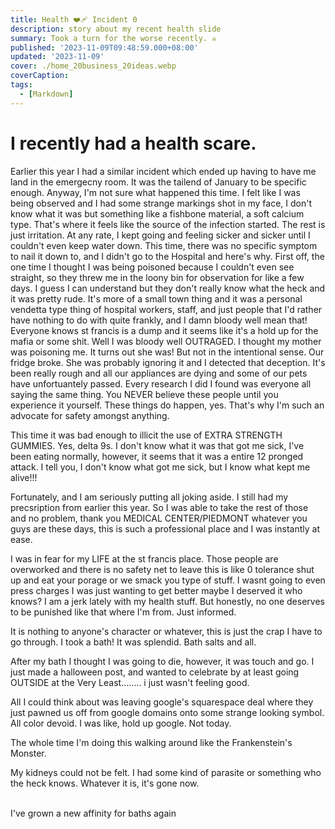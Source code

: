 ```yaml
---
title: Health ❤️‍🩹 Incident 0
description: story about my recent health slide
summary: Took a turn for the worse recently. ☠️
published: '2023-11-09T09:48:59.000+08:00'
updated: '2023-11-09'
cover: ./home_20business_20ideas.webp
coverCaption: 
tags:
  - [Markdown]
---
```


<script lang="ts">
  import Youtube from '$lib/components/youtube.svelte'
  import Custom from '$custom/custom.svelte'
  const const_variable = 999;

  import Folder from '$lib/components/folder.svelte'

  let configFolder = [
    { name: 'QWER.config.js', icon: 'i-vscode-icons-file-type-typescript-official' },
    { name: 'site.ts', icon: 'i-bxs-file-js' }
  ]
</script>

# I recently had a health scare.

Earlier this year I had a similar incident which ended up having to have me land in the emergecny room. It was the tailend of January to be specific enough. Anyway, I'm not sure what happened this time. I felt like I was being observed and I had some strange markings shot in my face, I don't know what it was but something like a fishbone material, a soft calcium type. That's where it feels like the source of the infection started. The rest is just irritation. At any rate, I kept going and feeling sicker and sicker until I couldn't even keep water down. This time, there was no specific symptom to nail it down to, and I didn't go to the Hospital and here's why. First off, the one time I thought I was being poisoned because I couldn't even see straight, so they threw me in the loony bin for observation for like a few days. I guess I can understand but they don't really know what the heck and it was pretty rude. It's more of a small town thing and it was a personal vendetta type thing of hospital workers, staff, and just people that I'd rather have nothing to do with quite frankly, and I damn bloody well mean that! Everyone knows st francis is a dump and it seems like it's a hold up for the mafia or some shit. Well I was bloody well OUTRAGED. I thought my mother was poisoning me. It turns out she was! But not in the intentional sense. Our fridge broke. She was probably ignoring it and I detected that deception. It's been really rough and all our appliances are dying and some of our pets have unfortuantely passed. Every research I did I found was everyone all saying the same thing. You NEVER believe these people until you experience it yourself. These things do happen, yes. That's why I'm such an advocate for safety amongst anything.  

This time it was bad enough to illicit the use of EXTRA STRENGTH GUMMIES. Yes, delta 9s. I don't know what it was that got me sick, I've been eating normally, however, it seems that it was a entire 12 pronged attack. I tell you, I don't know what got me sick, but I know what kept me alive!!!  

Fortunately, and I am seriously putting all joking aside. I still had my precsription from earlier this year. So I was able to take the rest of those and no problem, thank you MEDICAL CENTER/PIEDMONT whatever you guys are these days, this is such a professional place and I was instantly at ease.  

I was in fear for my LIFE at the st francis place. Those people are overworked and there is no safety net to leave this is like 0 tolerance shut up and eat your porage or we smack you type of stuff. I wasnt going to even press charges I was just wanting to get better maybe I deserved it who knows? I am a jerk lately with my health stuff. But honestly, no one deserves to be punished like that where I'm from. Just informed.  

It is nothing to anyone's character or whatever, this is just the crap I have to go through. I took a bath! It was splendid. Bath salts and all.  

<ImgZoom src="/incident0/35w-bridge-collapse-002.webp" alt="Example1" class="h-full object-cover"></ImgZoom>

After my bath I thought I was going to die, however, it was touch and go. I just made a halloween post, and wanted to celebrate by at least going OUTSIDE at the Very Least........ i just wasn't feeling good.  

All I could think about was leaving google's squarespace deal where they just pawned us off from google domains onto some strange looking symbol. All color devoid. I was like, hold up google. Not today.  

<ImgZoom src="/incident0/107186674-1675186101045-gettyimages-1459457883-ussuesgoogleforabusingmonopolyinadtechnology008.webp" alt="Bye google domains">The whole time I'm doing this walking around like the Frankenstein's Monster.</ImgZoom>  

My kidneys could not be felt. I had some kind of parasite or something who the heck knows. Whatever it is, it's gone now.  

<ImgZoom src="/incident0/Blaster_Bug_Scan.webp" alt="target identified"></ImgZoom>  
<ImgZoom src="/incident0/Kim_Military_Exercises_v1.webp" alt="Bath House">I've grown a new affinity for baths again</ImgZoom>  
<ImgZoom src="/incident0/Toxic_google-980x551.webp" alt="target identified"></ImgZoom>  

<Youtube id="qoGnodmxsto"/>  
